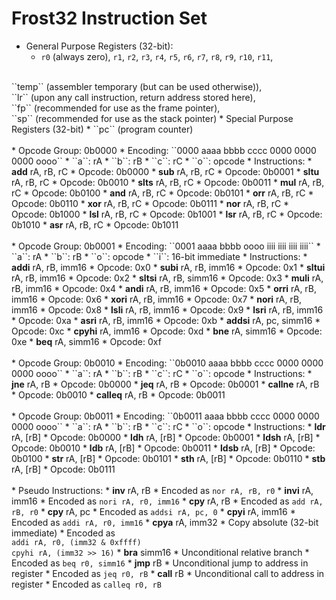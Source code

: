 # Frost32 Instruction Set
<!-- Vim Note:  Use @g to update notes.pdf -->
<!-- Vim Note:  Use @h to update notes.html -->
<!-- Vim Note:  Use @j to update notes.pdf and notes.html -->
<!-- How To Make A Tab:  &emsp; -->
<!--
&epsilon; &Epsilon;   &lambda; &Lambda;   &alpha; &Alpha;
&beta; &Beta;   &pi; &Pi; &#0960;   &sigma; &Sigma;
&omega; &Omega;   &mu; &Mu;  &gamma; &Gamma;
&prod;  &sum;  &int;  &part;  &infin;
&amp;  &ast;  &sdot;
&lt; &le;  &gt; &ge;  &equals; &ne;
-->



* General Purpose Registers (32-bit):
	* ``r0`` (always zero), ``r1``, ``r2``, ``r3``, 
	``r4``, ``r5``, ``r6``, ``r7``,
	``r8``, ``r9``, ``r10``, ``r11``,
<br>
	``temp`` (assembler temporary (but can be used otherwise)), 
<br>
	``lr`` (upon any call instruction, return address stored here), 
<br>
	``fp`` (recommended for use as the frame pointer), 
<br>
	``sp`` (recommended for use as the stack pointer)
* Special Purpose Registers (32-bit)
	* ``pc`` (program counter)
<br><br>
* Opcode Group:  0b0000
	* Encoding:  ``0000 aaaa bbbb cccc  0000 0000 0000 oooo``
		* ``a``:  rA
		* ``b``:  rB
		* ``c``:  rC
		* ``o``:  opcode
	* Instructions:
		* <b>add</b> rA, rB, rC
			* Opcode:  0b0000
		* <b>sub</b> rA, rB, rC
			* Opcode:  0b0001
		* <b>sltu</b> rA, rB, rC
			* Opcode:  0b0010
		* <b>slts</b> rA, rB, rC
			* Opcode:  0b0011
		* <b>mul</b> rA, rB, rC
			* Opcode:  0b0100
		* <b>and</b> rA, rB, rC
			* Opcode:  0b0101
		* <b>orr</b> rA, rB, rC
			* Opcode:  0b0110
		* <b>xor</b> rA, rB, rC
			* Opcode:  0b0111
		* <b>nor</b> rA, rB, rC
			* Opcode:  0b1000
		* <b>lsl</b> rA, rB, rC
			* Opcode:  0b1001
		* <b>lsr</b> rA, rB, rC
			* Opcode:  0b1010
		* <b>asr</b> rA, rB, rC
			* Opcode:  0b1011
<br><br>
* Opcode Group:  0b0001
	* Encoding:  ``0001 aaaa bbbb oooo  iiii iiii iiii iiii``
		* ``a``:  rA
		* ``b``:  rB
		* ``o``:  opcode
		* ``i``:  16-bit immediate
	* Instructions:
		* <b>addi</b> rA, rB, imm16
			* Opcode:  0x0
		* <b>subi</b> rA, rB, imm16
			* Opcode:  0x1
		* <b>sltui</b> rA, rB, imm16
			* Opcode:  0x2
		* <b>sltsi</b> rA, rB, simm16
			* Opcode:  0x3
		* <b>muli</b> rA, rB, imm16
			* Opcode:  0x4
		* <b>andi</b> rA, rB, imm16
			* Opcode:  0x5
		* <b>orri</b> rA, rB, imm16
			* Opcode:  0x6
		* <b>xori</b> rA, rB, imm16
			* Opcode:  0x7
		* <b>nori</b> rA, rB, imm16
			* Opcode:  0x8
		* <b>lsli</b> rA, rB, imm16
			* Opcode:  0x9
		* <b>lsri</b> rA, rB, imm16
			* Opcode:  0xa
		* <b>asri</b> rA, rB, imm16
			* Opcode:  0xb
		* <b>addsi</b> rA, pc, simm16
			* Opcode:  0xc
		* <b>cpyhi</b> rA, imm16
			* Opcode:  0xd
		* <b>bne</b> rA, simm16
			* Opcode:  0xe
		* <b>beq</b> rA, simm16
			* Opcode:  0xf
<br><br>
* Opcode Group:  0b0010
	* Encoding:  ``0b0010 aaaa bbbb cccc  0000 0000 0000 oooo``
		* ``a``:  rA
		* ``b``:  rB
		* ``c``:  rC
		* ``o``:  opcode
	* Instructions:
		* <b>jne</b> rA, rB
			* Opcode:  0b0000
		* <b>jeq</b> rA, rB
			* Opcode:  0b0001
		* <b>callne</b> rA, rB
			* Opcode:  0b0010
		* <b>calleq</b> rA, rB
			* Opcode:  0b0011
<br><br>
* Opcode Group:  0b0011
	* Encoding:  ``0b0011 aaaa bbbb cccc  0000 0000 0000 oooo``
		* ``a``:  rA
		* ``b``:  rB
		* ``c``:  rC
		* ``o``:  opcode
	* Instructions:
		* <b>ldr</b> rA, [rB]
			* Opcode:  0b0000
		* <b>ldh</b> rA, [rB]
			* Opcode:  0b0001
		* <b>ldsh</b> rA, [rB]
			* Opcode:  0b0010
		* <b>ldb</b> rA, [rB]
			* Opcode:  0b0011
		* <b>ldsb</b> rA, [rB]
			* Opcode:  0b0100
		* <b>str</b> rA, [rB]
			* Opcode:  0b0101
		* <b>sth</b> rA, [rB]
			* Opcode:  0b0110
		* <b>stb</b> rA, [rB]
			* Opcode:  0b0111
<br><br>
* Pseudo Instructions:
	* <b>inv</b> rA, rB
		* Encoded as <code>nor rA, rB, r0</code>
	* <b>invi</b> rA, imm16
		* Encoded as <code>nori rA, r0, imm16</code>
	* <b>cpy</b> rA, rB
		* Encoded as <code>add rA, rB, r0</code>
	* <b>cpy</b> rA, pc
		* Encoded as <code>addsi rA, pc, 0</code>
	* <b>cpyi</b> rA, imm16
		* Encoded as <code>addi rA, r0, imm16</code>
	* <b>cpya</b> rA, imm32
		* Copy absolute (32-bit immediate)
		* Encoded as 
			<br>
			<code>addi rA, r0, (imm32 & 0xffff)</code>
			<br>
			<code>cpyhi rA, (imm32 >> 16)</code>
	* <b>bra</b> simm16
		* Unconditional relative branch
		* Encoded as <code>beq r0, simm16</code>
	* <b>jmp</b> rB
		* Unconditional jump to address in register
		* Encoded as <code>jeq r0, rB</code>
	* <b>call</b> rB
		* Unconditional call to address in register
		* Encoded as <code>calleq r0, rB</code>
																																																					